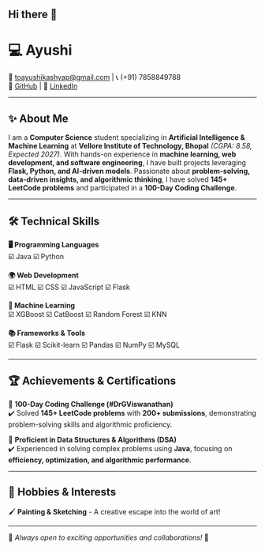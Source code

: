 ## Hi there 👋

# 💻 Ayushi  
📧 toayushikashyap@gmail.com | 📞 (+91) 7858849788  
🔗 [GitHub](https://github.com/ayushi_github) | 🔗 [LinkedIn](https://linkedin.com/in/ayushi_linkedin)  

---

## ✨ About Me  
I am a **Computer Science** student specializing in **Artificial Intelligence & Machine Learning** at **Vellore Institute of Technology, Bhopal** *(CGPA: 8.58, Expected 2027)*. With hands-on experience in **machine learning, web development, and software engineering**, I have built projects leveraging **Flask, Python, and AI-driven models**. Passionate about **problem-solving, data-driven insights, and algorithmic thinking**, I have solved **145+ LeetCode problems** and participated in a **100-Day Coding Challenge**.  

---


## 🛠️ Technical Skills  

**🖥️ Programming Languages**  
☑️ Java ☑️ Python  

**🌍 Web Development**  
☑️ HTML ☑️ CSS ☑️ JavaScript ☑️ Flask  

**🤖 Machine Learning**  
☑️ XGBoost ☑️ CatBoost ☑️ Random Forest ☑️ KNN  

**📚 Frameworks & Tools**  
☑️ Flask ☑️ Scikit-learn ☑️ Pandas ☑️ NumPy ☑️ MySQL  

---

## 🏆 Achievements & Certifications  

🎯 **100-Day Coding Challenge (#DrGViswanathan)**  
✔️ Solved **145+ LeetCode problems** with **200+ submissions**, demonstrating problem-solving skills and algorithmic proficiency.  

📌 **Proficient in Data Structures & Algorithms (DSA)**  
✔️ Experienced in solving complex problems using **Java**, focusing on **efficiency, optimization, and algorithmic performance**.  

---

## 🎨 Hobbies & Interests  

🖌️ **Painting & Sketching** - A creative escape into the world of art!  

---

🔹 *Always open to exciting opportunities and collaborations!* 🚀  

